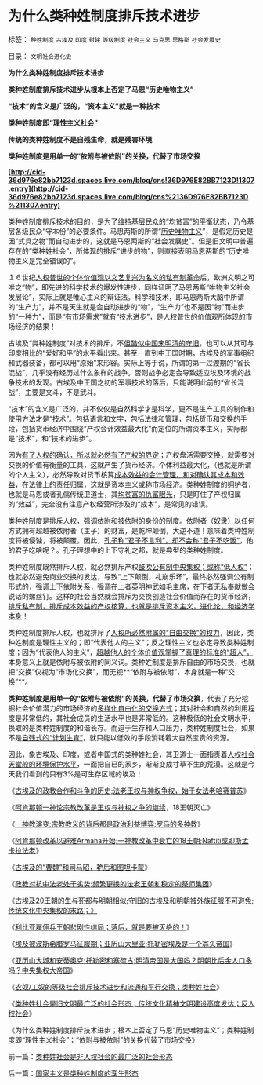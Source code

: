 # 为什么类种姓制度排斥技术进步

标签： `种姓制度` `古埃及` `印度` `封建` `等级制度` `社会主义` `马克思` `思格斯` `社会发展史` 

目录： `文明社会进化史`

**为什么类种姓制度排斥技术进步**

**类种姓制度排斥技术进步从根本上否定了马恩“历史唯物主义”**

**“技术”的含义是广泛的，“资本主义”就是一种技术**

**类种姓制度即“理性主义社会”**

**传统的类种姓制度不是自残生命，就是残害环境**

**类种姓制度是用单一的“依附与被依附”的关换，代替了市场交换**

**[http://cid-36d976e82bb7123d.spaces.live.com/blog/cns!36D976E82BB7123D!1307.entry](http://cid-36d976e82bb7123d.spaces.live.com/blog/cns%2136D976E82BB7123D%211307.entry)**

类种姓制度排斥技术的目的，是为了[维持基层民众的“均贫富”的平衡状态](../../../2010/3/1/要均贫富后才能民主吗？.md)，乃令基层各级民众“守本份”的必要条件。马思两斯的所谓“[历史唯物主义](../../../2010/2/4/历史唯物主义的错误和唯心本质.md)”，是假定历史是因“式具之物”而自动进步的，这就是马恩两斯的“社会发展史”。但是旧文明中普遍存在的“类种姓社会”，所体现的排斥“进步的物”，则直接表明马恩两斯的“历史唯物主义是完全错误的”。

１６世纪[人权普世的个体价值观以文艺复兴为名义的私有制革命](http://blog.sina.com.cn/s/blog_5563a64d0100fr7q.html)后，欧洲文明之可唯之“物”，即先进的科学技术的爆发性进步，同样证明了马恩两斯“唯物主义社会发展论”，实际上就是唯心主义的辩证法。科学和技术，即马恩两斯大脑中所谓的“生产力”，并不是天生就是会自动进步的“物”，“生产力”也不是因“物”而进步的“一种力”，而是[“有市场需求”就有“技术进步”](../../../2009/2/17/有内需没垄断就会有先进技术.md)，是人权普世的价值观所体现的市场经济的结果！

古埃及“类种姓制度”对技术的排斥，不[但酷似中国宋明清的守旧](../../../2009/3/23/宋明清皇权官僚等级制度对民营工商技术积极因素抵制.md)，也可以从其可与印度相比的“爱好和平”的水平看出来。甚至一直到中王国时期，古埃及的军事组织和武器装备，都可以用“原始”来形容。实际上等于说，所谓的第一过渡期的“省长混战”，几乎没有经历过什么象样的战争。否则战争必定会导致适应埃及环境的战争技术的发现。古埃及中王国之初的军事技术的落后，只能说明此前的“省长混战”，主要是文斗，不是武斗。

“技术”的含义是广泛的，并不仅仅是自然科学才是科学，更不是生产工具的制作和使用方法才是“技术”。[包括语言和文字](../../../2009/5/12/汉语缺乏简明精确定义能力易被恶意曲解.md)，包括法律和管理，包括货币和交换的手段，包括货币经济中围绕“产权会计效益最大化”而定位的所谓资本主义，实际都是“技术”，和“技术的进步”。

因为[有了人权的确认，所以就必然有了产权的界定](../../../2009/9/16/人权产权宪法Vs财产权《物权法》.md)；产权盘活需要交换，就需要对交换的价值有衡量的工具，这就产生了货币经济。个体利益最大化，（也就是所谓的个人主义），必然导致对货币核算[成本效益的会计管理，和对确认其成本和效益](../../../2009/10/9/什么是民主？民主和成本效益原理的关系.md)，在法律上的责任归属，这就是资本主义或称市场经济。类种姓制度的拥护者，也就是马恩或者孔儒传统卫道士，其[均贫富的仇富眼光](../../../2009/10/13/小农意识仇富牛二历史命运.md)，只是盯住了产权归属的“效益”，完全没有注意产权经营所涉及的“成本”，是常见的错误。

类种姓制度是排斥人权，强调依附和被依附的身份的制度。依附者（奴隶）以任何方式拥有超越被依附者（主子）的财富，是乾坤颠倒，大逆不道！意味着类种姓制度将被侵蚀，将被颠覆。因此，[孔子称“君子不言利”，却不会称“君子不吃饭”](../../../2007/10/1/从《盐铁论》谈起中国人的私有财产原罪感.md)，他的君子吃啥呢？。孔子理想中的上下守礼之邦，就是典型的类种姓制度。

类种姓制度既然排斥人权，就必然排斥产权[鼓吹公有制中央集权；或称“低人权”](../../../2009/10/29/低人权和低治权的等效性，慈善的消费性质.md)；也就必然避免商业交换的发达，导致“上下颠倒，礼崩乐坏”，最终必然强调公有制形式的，强调上下依附关系，强调在上者英明神武如毛主席，在下者无私奉献做会说话的螺丝钉。这样的社会当然就会排斥为交换创造社会价值而存在的货币经济，[排斥私有制，排斥成本效益的产权核算，也就是排斥资本主义，进化论，和经济学本身](../../../2010/1/15/进化论本质规律就是成本效益定律.md)！

类种姓制度排斥人权，也就排斥了[人权所必然附属的“自由交换”的权力](http://darthvad.blog.sohu.com/132102970.html)，因此，类种姓制度是理性主义的；即“代表他人的主义”；反之理性主义也必定导致类种姓制度；因为“代表他人的主义”，[超越他人的个体价值观掌握了真理的标准的“超人”，](http://hi.baidu.com/darthchn/blog/item/4c69f2376ee8e5d5a3cc2bd6.html)本身意义上就是依附与被依附的同义词。类种姓制度是排斥自由的市场交换，也就把“交换”仅视为“市场化交换”，而无视**“依附与被依附”，本身就是一种“交换”**。

**类种姓制度是用单一的“依附与被依附”的关换，代替了市场交换**，代表了充分挖掘社会价值潜力的市场经济的[多样化自由化的交换方式](../../../2008/8/25/价值守恒定律：交换决定价值，政府采购与泡沫GDP.md)；其对社会和自然的利用程度是非常低的，其社会成员的生活水平也是非常低的。这种极低的社会文明水平，换取的是类种姓制度的和谐长存。而迫于生存和人口压力，类种姓制度社会，如果不是[自残式的“计划生育”](../../../2009/11/29/计划生育成了“最不坏”的选择.md)，就只能以低效的手段消耗着大自然宝贵的资源。

因此，象古埃及、印度，或者中国式的类种姓社会，其卫道士一面指责着[人权社会天堂般的环境保护水平](../../../2009/12/31/天人合一！中国历史上从来没有出现过的人间天堂！.md)，一面把自已的家乡，渐渐变成寸草不生的荒漠。这就是今天我们看到的只有3%是可生存区域的埃及！

《[古埃及的政教合作和斗争的历史;法老王权与神权争权，始于女法老哈赛普苏](../../../2010/5/21/古埃及的政教合作和斗争的历史.md)》

《[阿肯那顿一神论宗教改革是王权与神权之争的继续](../../../2010/5/21/阿肯那顿一神论宗教改革，18王朝灭亡.md)，18王朝灭亡》

《[一神教演变;宗教教义的背后都是政治利益博弈;罗马的多神教](../../../2010/5/21/一神教和多神教的政治利益.md)》

《[阿肯那顿改革以避难Armana开始;一神教改革中衰亡的18王朝;Naftiti或即斯孟卡拉法老](../../../2010/5/24/一神教改革致宗教分裂中衰亡的古埃及18王朝.md)》

《[古埃及的“曹魏”和司马昭，艳后和图坦卡蒙](../../../2010/5/24/古埃及的“曹魏”和司马昭，艳后和图坦卡蒙.md)》

《[政教对抗中法老处于劣势;频繁更换的法老王朝和稳定的祭师集团](../../../2010/5/25/古埃及的李自成，吴三桂和拉美西斯短命王朝.md)》

《[古埃及20王朝的生与死都与明朝相似;守旧的古埃及和明朝被外族征服不可避免;传统文化中央集权的末路；》](../../../2010/5/25/古埃及的大明朝不可避免的沦陷.md)

《[利比亚雇佣兵王朝悲剧性结局；落后，就是要被灭绝的！](../../../2010/5/25/古埃及八旗子弟最后的抵抗；落后就是要被灭绝的！.md)》

《[埃及被波斯希腊罗马征服期；亚历山大里亚;托勒密埃及是一个寡头帝国](../../../2010/5/25/西方国家第一个东方殖民地，亚历山大里亚.md)》

《[亚历山大城和安蒂奥克;托勒密和塞硫古;明清帝国是大国吗？明朝比后金人口多吗？中央集权大帝国](../../../2010/5/26/东方大帝国为什么很容易被少数外族征服？.md)》

《[农奴/工奴的等级社会排斥技术进步和流通和平行交换；类种姓社会](../../../2010/5/26/古埃及社会对技术排斥似中国印度.md)》

《[类种姓社会是旧文明最广泛的社会形态；传统文化精神文明建设高度发达；反人权社会](../../../2010/5/26/类种姓社会是非人权社会的最广泛的社会形态.md)》

《为什么类种姓制度排斥技术进步；根本上否定了马恩“历史唯物主义”；类种姓制度即“理性主义社会”；“依附与被依附”的关换代替了市场交换》

前一篇：[类种姓社会是非人权社会的最广泛的社会形态](../../../2010/5/26/类种姓社会是非人权社会的最广泛的社会形态.md)

后一篇：[国家主义是类种姓制度的孪生形态](../../../2010/5/26/国家主义是类种姓制度的孪生形态.md)